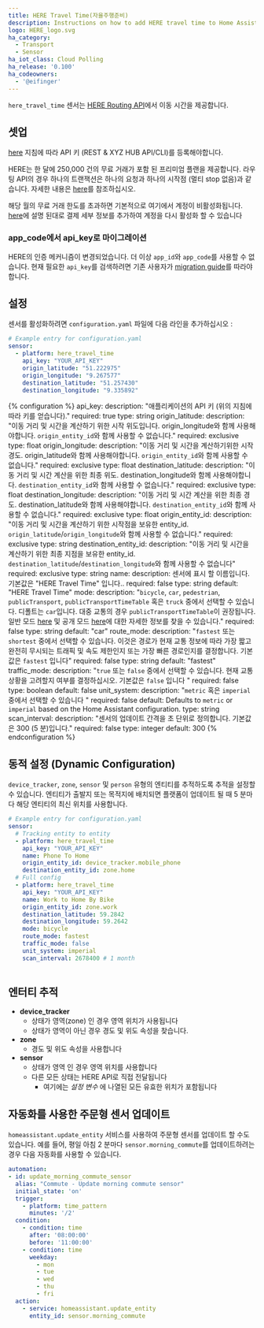```yaml
---
title: HERE Travel Time(자율주행준비)
description: Instructions on how to add HERE travel time to Home Assistant.
logo: HERE_logo.svg
ha_category:
  - Transport
  - Sensor
ha_iot_class: Cloud Polling
ha_release: '0.100'
ha_codeowners:
  - '@eifinger'
---
```


`here_travel_time` 센서는 [HERE Routing API](https://developer.here.com/documentation/routing/topics/introduction.html)에서 이동 시간을 제공합니다.

## 셋업

[here](https://developer.here.com/documentation/routing/topics/introduction.html?create=Freemium-Basic&keepState=true&step=account) 지침에 따라 API 키 (REST & XYZ HUB API/CLI)를 등록해야합니다. 

HERE는 한 달에 250,000 건의 무료 거래가 포함 된 프리미엄 플랜을 제공합니다. 라우팅 API의 경우 하나의 트랜잭션은 하나의 요청과 하나의 시작점 (멀티 stop 없음)과 같습니다. 자세한 내용은 [here](https://developer.here.com/faqs#payment-subscription)를 참조하십시오.

해당 월의 무료 거래 한도를 초과하면 기본적으로 여기에서 계정이 비활성화됩니다. 
[here](https://developer.here.com/faqs)에 설명 된대로 결제 세부 정보를 추가하여 계정을 다시 활성화 할 수 있습니다

### app_code에서 api_key로 마이그레이션

HERE의 인증 메커니즘이 변경되었습니다. 더 이상 `app_id`와 `app_code`를 사용할 수 없습니다. 현재 필요한 `api_key`를 검색하려면 기존 사용자가 [migration guide](https://developer.here.com/documentation/authentication/dev_guide/topics/api-key-credentials.html)를 따라야합니다.

## 설정

센서를 활성화하려면 `configuration.yaml` 파일에 다음 라인을 추가하십시오 :

```yaml
# Example entry for configuration.yaml
sensor:
  - platform: here_travel_time
    api_key: "YOUR_API_KEY"
    origin_latitude: "51.222975"
    origin_longitude: "9.267577"
    destination_latitude: "51.257430"
    destination_longitude: "9.335892"
```

{% configuration %}
api_key:
  description: "애플리케이션의 API 키 (위의 지침에 따라 키를 얻습니다)."
  required: true
  type: string
origin_latitude:
  description: "이동 거리 및 시간을 계산하기 위한 시작 위도입니다. origin_longitude와 함께 사용해야합니다. `origin_entity_id`와 함께 사용할 수 없습니다."
  required: exclusive
  type: float
origin_longitude:
  description: "이동 거리 및 시간을 계산하기위한 시작 경도. origin_latitude와 함께 사용해야합니다. `origin_entity_id`와 함께 사용할 수 없습니다."
  required: exclusive
  type: float
destination_latitude:
  description: "이동 거리 및 시간 계산을 위한 최종 위도. destination_longitude와 함께 사용해야합니다. `destination_entity_id`와 함께 사용할 수 없습니다."
  required: exclusive
  type: float
destination_longitude:
  description: "이동 거리 및 시간 계산을 위한 최종 경도. destination_latitude와 함께 사용해야합니다. `destination_entity_id`와 함께 사용할 수 없습니다."
  required: exclusive
  type: float
origin_entity_id:
  description: "이동 거리 및 시간을 계산하기 위한 시작점을 보유한 entity_id. `origin_latitude`/`origin_longitude`와 함께 사용할 수 없습니다."
  required: exclusive
  type: string
destination_entity_id:
  description: "이동 거리 및 시간을 계산하기 위한 최종 지점을 보유한 entity_id. `destination_latitude`/`destination_longitude`와 함께 사용할 수 없습니다"
  required: exclusive
  type: string
name:
  description: 센서에 표시 할 이름입니다. 기본값은 "HERE Travel Time" 입니다..
  required: false
  type: string
  default: "HERE Travel Time"
mode:
  description: "`bicycle`, `car`, `pedestrian`, `publicTransport`, `publicTransportTimeTable` 혹은 `truck` 중에서 선택할 수 있습니다. 디폴트는 `car`입니다. 대중 교통의 경우 `publicTransportTimeTable`이 권장됩니다. 일반 모드 [here](https://developer.here.com/documentation/routing/topics/transport-modes.html) 및 공개 모드 [here](https://developer.here.com/documentation/routing/topics/public-transport-routing.html)에 대한 자세한 정보를 찾을 수 있습니다."
  required: false
  type: string
  default: "car"
route_mode:
  description: "`fastest` 또는 `shortest` 중에서 선택할 수 있습니다. 이것은 경로가 현재 교통 정보에 따라 가장 짧고 완전히 무시되는 트래픽 및 속도 제한인지 또는 가장 빠른 경로인지를 결정합니다. 기본값은 `fastest` 입니다"
  required: false
  type: string
  default: "fastest"
traffic_mode:
  description: "`true` 또는 `false` 중에서 선택할 수 있습니다. 
현재 교통 상황을 고려할지 여부를 결정하십시오. 기본값은 `false` 입니다 "
  required: false
  type: boolean
  default: false
unit_system:
  description: "`metric` 혹은 `imperial`중에서 선택할 수 있습니다 "
  required: false
  default: Defaults to `metric` or `imperial` based on the Home Assistant configuration.
  type: string
scan_interval:
  description: "센서의 업데이트 간격을 초 단위로 정의합니다. 기본값은 300 (5 분)입니다."
  required: false
  type: integer
  default: 300
{% endconfiguration %}

## 동적 설정 (Dynamic Configuration)

`device_tracker`, `zone`, `sensor` 및 `person` 유형의 엔티티를 추적하도록 추적을 설정할 수 있습니다. 엔티티가 출발지 또는 목적지에 배치되면 플랫폼이 업데이트 될 때 5 분마다 해당 엔티티의 최신 위치를 사용합니다.

```yaml
# Example entry for configuration.yaml
sensor:
  # Tracking entity to entity
  - platform: here_travel_time
    api_key: "YOUR_API_KEY"
    name: Phone To Home
    origin_entity_id: device_tracker.mobile_phone
    destination_entity_id: zone.home
  # Full config
  - platform: here_travel_time
    api_key: "YOUR_API_KEY"
    name: Work to Home By Bike
    origin_entity_id: zone.work
    destination_latitude: 59.2842
    destination_longitude: 59.2642
    mode: bicycle
    route_mode: fastest
    traffic_mode: false
    unit_system: imperial
    scan_interval: 2678400 # 1 month
    

```

## 엔터티 추적

- **device_tracker**
  - 상태가 영역(zone) 인 경우 영역 위치가 사용됩니다
  - 상태가 영역이 아닌 경우 경도 및 위도 속성을 찾습니다.
- **zone**
  - 경도 및 위도 속성을 사용합니다
- **sensor**
  - 상태가 영역 인 경우 영역 위치를 사용합니다
  - 다른 모든 상태는 HERE API로 직접 전달됩니다
    - 여기에는 *설정 변수* 에 나열된 모든 유효한 위치가 포함됩니다

## 자동화를 사용한 주문형 센서 업데이트

`homeassistant.update_entity` 서비스를 사용하여 주문형 센서를 업데이트 할 수도 있습니다. 예를 들어, 평일 아침 2 분마다 `sensor.morning_commute`를 업데이트하려는 경우 다음 자동화를 사용할 수 있습니다.

```yaml
automation:
- id: update_morning_commute_sensor
  alias: "Commute - Update morning commute sensor"
  initial_state: 'on'
  trigger:
    - platform: time_pattern
      minutes: '/2'
  condition:
    - condition: time
      after: '08:00:00'
      before: '11:00:00'
    - condition: time
      weekday:
        - mon
        - tue
        - wed
        - thu
        - fri
  action:
    - service: homeassistant.update_entity
      entity_id: sensor.morning_commute
```
